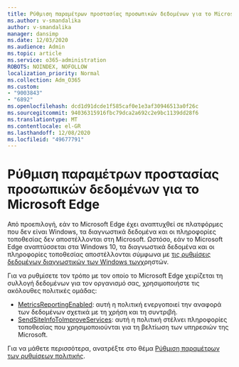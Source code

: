 ```yaml
---
title: Ρύθμιση παραμέτρων προστασίας προσωπικών δεδομένων για το Microsoft Edge
ms.author: v-smandalika
author: v-smandalika
manager: dansimp
ms.date: 12/03/2020
ms.audience: Admin
ms.topic: article
ms.service: o365-administration
ROBOTS: NOINDEX, NOFOLLOW
localization_priority: Normal
ms.collection: Adm_O365
ms.custom:
- "9003843"
- "6892"
ms.openlocfilehash: dcd1d91dcde1f585caf0e1e3af30946513a0f26c
ms.sourcegitcommit: 94036315916fbc79dca2a692c2e9bc1139dd28f6
ms.translationtype: MT
ms.contentlocale: el-GR
ms.lasthandoff: 12/08/2020
ms.locfileid: "49677791"
---
```

# <a name="microsoft-edge-configure-privacy-settings"></a>Ρύθμιση παραμέτρων προστασίας προσωπικών δεδομένων για το Microsoft Edge

Από προεπιλογή, εάν το Microsoft Edge έχει αναπτυχθεί σε πλατφόρμες που δεν είναι Windows, τα διαγνωστικά δεδομένα και οι πληροφορίες τοποθεσίας δεν αποστέλλονται στη Microsoft. Ωστόσο, εάν το Microsoft Edge αναπτύσσεται στα Windows 10, τα διαγνωστικά δεδομένα και οι πληροφορίες τοποθεσίας αποστέλλονται σύμφωνα με [τις ρυθμίσεις δεδομένων διαγνωστικών των Windows των](https://docs.microsoft.com/windows/privacy/configure-windows-diagnostic-data-in-your-organization)χρηστών.

Για να ρυθμίσετε τον τρόπο με τον οποίο το Microsoft Edge χειρίζεται τη συλλογή δεδομένων για τον οργανισμό σας, χρησιμοποιήστε τις ακόλουθες πολιτικές ομάδας:
- [MetricsReportingEnabled](https://docs.microsoft.com/DeployEdge/microsoft-edge-policies#metricsreportingenabled): αυτή η πολιτική ενεργοποιεί την αναφορά των δεδομένων σχετικά με τη χρήση και τη συντριβή.
- [SendSiteInfoToImproveServices](https://docs.microsoft.com/DeployEdge/microsoft-edge-policies#sendsiteinfotoimproveservices): αυτή η πολιτική στέλνει πληροφορίες τοποθεσίας που χρησιμοποιούνται για τη βελτίωση των υπηρεσιών της Microsoft.

Για να μάθετε περισσότερα, ανατρέξτε στο θέμα [Ρύθμιση παραμέτρων των ρυθμίσεων πολιτικής](https://docs.microsoft.com/deployedge/microsoft-edge-enterprise-privacy-settings#configure-policy-settings).